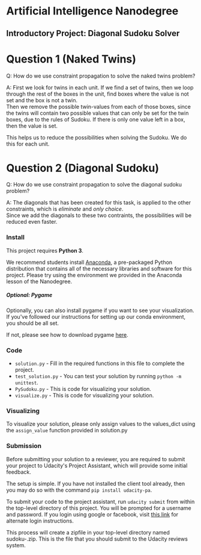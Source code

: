# Artificial Intelligence Nanodegree
## Introductory Project: Diagonal Sudoku Solver

# Question 1 (Naked Twins)
Q: How do we use constraint propagation to solve the naked twins problem?  
  
A: First we look for twins in each unit. If we find a set of twins, then we loop through the rest of 
the boxes in the unit, find boxes where the value is not set and the box is not a twin.  
Then we remove the possible twin-values from each of those boxes, since the twins will contain two possible values 
that can only be set for the twin boxes, due to the rules of Sudoku.
If there is only one value left in a box, then the value is set.

This helps us to reduce the possibilities when solving the Sudoku. We do this for each unit.

# Question 2 (Diagonal Sudoku)
Q: How do we use constraint propagation to solve the diagonal sudoku problem?  
  
A: The diagonals that has been created for this task, is applied to the other constraints, which is 
*eliminate* and *only choice*.  
Since we add the diagonals to these two contraints, the possibilities will be reduced even faster.

### Install

This project requires **Python 3**.

We recommend students install [Anaconda](https://www.continuum.io/downloads), a pre-packaged Python distribution that contains all of the necessary libraries and software for this project. 
Please try using the environment we provided in the Anaconda lesson of the Nanodegree.

##### Optional: Pygame

Optionally, you can also install pygame if you want to see your visualization. If you've followed our instructions for setting up our conda environment, you should be all set.

If not, please see how to download pygame [here](http://www.pygame.org/download.shtml).

### Code

* `solution.py` - Fill in the required functions in this file to complete the project.
* `test_solution.py` - You can test your solution by running `python -m unittest`.
* `PySudoku.py` - This is code for visualizing your solution.
* `visualize.py` - This is code for visualizing your solution.

### Visualizing

To visualize your solution, please only assign values to the values_dict using the `assign_value` function provided in solution.py

### Submission
Before submitting your solution to a reviewer, you are required to submit your project to Udacity's Project Assistant, which will provide some initial feedback.  

The setup is simple.  If you have not installed the client tool already, then you may do so with the command `pip install udacity-pa`.  

To submit your code to the project assistant, run `udacity submit` from within the top-level directory of this project.  You will be prompted for a username and password.  If you login using google or facebook, visit [this link](https://project-assistant.udacity.com/auth_tokens/jwt_login) for alternate login instructions.

This process will create a zipfile in your top-level directory named sudoku-<id>.zip.  This is the file that you should submit to the Udacity reviews system.

